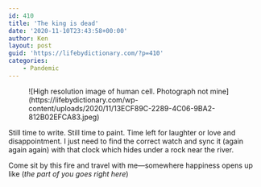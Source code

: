 ```yaml
---
id: 410
title: 'The king is dead'
date: '2020-11-10T23:43:58+00:00'
author: Ken
layout: post
guid: 'https://lifebydictionary.com/?p=410'
categories:
    - Pandemic
---
```


<figure class="wp-block-image size-large">![High resolution image of human cell. Photograph not mine](https://lifebydictionary.com/wp-content/uploads/2020/11/13ECF89C-2289-4C06-9BA2-812B02EFCA83.jpeg)</figure>Still time to write.   
Still time to paint.   
Time left for laughter or love and disappointment. I just need to find the correct watch and sync it (again again again) with that clock which hides under a rock near the river.

Come sit by this fire and travel with me—somewhere happiness opens up like (*the part of you goes right here*)